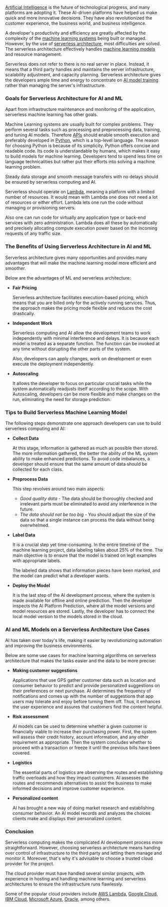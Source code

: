 [Artificial Intelligence](https://builtin.com/artificial-intelligence) is the future of technological progress, and many platforms are adopting it. These AI-driven platforms have helped us make quick and more innovative decisions. They have also revolutionized the customer experience, the business world, and business intelligence.

A developer's productivity and efficiency are greatly affected by the complexity of the [machine learning systems](https://www.sciencedirect.com/topics/computer-science/machine-learning-system) being built or managed. However, by the use of [serverless architecture](https://martinfowler.com/articles/serverless.html), most difficulties are solved. The serverless architecture effectively handles [machine learning models](https://developer.ibm.com/technologies/artificial-intelligence/articles/cc-models-machine-learning/) and resource management.

Serverless does not refer to there is no real server in place. Instead, it means that a third party handles and maintains the server infrastructure, scalability adjustment, and capacity planning. Serverless architecture gives the developers ample time and energy to concentrate on [AI model training](https://insidebigdata.com/2018/10/08/ai-training-work/) rather than managing the server's infrastructure.

### Goals for Serverless Architecture for AI and ML
Apart from infrastructure maintenance and monitoring of the application, serverless machine learning has other goals.

Machine Learning systems are usually built for complex problems. They perform several tasks such as processing and preprocessing data, training, and tuning AI models. Therefore [APIs](https://www.mulesoft.com/resources/api/what-is-an-api) should enable smooth execution and preferably developed in [Python](https://realpython.com/tutorials/machine-learning/), which is a top-level language. The reason for choosing Python is because of its simplicity. 
Python offers concise and readable code. Its code is understandable by humans, which makes it easy to build models for machine learning.
Developers tend to spend less time on language technicalities but rather put their efforts into solving a machine learning problem.

Steady data storage and smooth message transfers with no delays should be ensured by serverless computing and AI.

Serverless should operate on [Lambda](https://www.serverless.com/aws-lambda), meaning a platform with a limited number of resources. It would mean with Lambda one does not need a lot of resources or either effort. Lambda lets one run the code without managing or provisioning servers.

Also one can run code for virtually any application type or back-end services with zero administration. Lambda does all these by automatically and precisely allocating compute execution power based on the incoming requests of any traffic size.

### The Benefits of Using Serverless Architecture in AI and ML
Serverless architecture gives many opportunities and provides many advantages that will make the machine learning model more efficient and smoother.

Below are the advantages of ML and serverless architecture:

- **Fair Pricing**

  Serverless architecture facilitates execution-based pricing, which means that you are billed only for the actively running services. Thus, the approach makes the pricing mode flexible and reduces the cost drastically.

- **Independent Work**

  Serverless computing and AI allow the development teams to work independently with minimal interference and delays. It is because each model is treated as a separate function. The function can be invoked at any time without disrupting the other parts of the system.

  Also, developers can apply changes, work on development or even execute the deployment independently.

- **Autoscaling**

  It allows the developer to focus on particular crucial tasks while the system automatically readjusts itself according to the scope. With Autoscaling, developers can be more flexible and make changes on the run, eliminating the need for storage prediction.

### Tips to Build Serverless Machine Learning Model

The following steps demonstrate one approach developers can use to build serverless computing and AI:

- **Collect Data**

  At this stage, information is gathered as much as possible then stored. The more information gathered, the better the ability of the ML system ability to make enhanced predictions. To avoid code imbalances, a developer should ensure that the same amount of data should be collected for each class.

- **Preprocess Data**

  This step revolves around two main aspects:

  -  *Good quality data* - The data should be thoroughly checked and irrelevant parts must be eliminated to avoid any interference in the future.
  -  *The data should not be too big* - You should adjust the size of the data so that a single instance can process the data without being overwhelmed.

- **Label Data**

  It is a crucial step yet time-consuming. In the entire timeline of the machine learning project, data labeling takes about 25% of the time. The main objective is to ensure that the model is trained on legit examples with appropriate labels.

  The labeled data shows that information pieces have been marked, and the model can predict what a developer wants.

- **Deploy the Model**

  It is the last step of the AI development process, where the system is made available for offline and online prediction. Then the developer inspects the AI Platform Prediction, where all the model versions and model resources are stored. Lastly, the developer has to connect the local model version to the models stored in the cloud.

### AI and ML Models on a Serverless Architecture Use Cases
AI has taken over today's life, making it easier by revolutionizing automation and improving the business environments.

Below are some use cases for machine learning algorithms on serverless architecture that makes the tasks easier and the data to be more precise:

- **Making customer suggestions**

  Applications that use GPS gather customer data such as location and consumer behavior to predict and provide personalized suggestions on their preferences or next purchase. AI determines the frequency of notifications and comes up with the number of suggestions that app users may tolerate and enjoy before turning them off. Thus, it enhances the user experience and assures that customers find the content helpful.

- **Risk assessment**

  AI models can be used to determine whether a given customer is financially viable to increase their purchasing power. First, the system will assess their credit history, account information, and any other requirement as appropriate. Then the system concludes whether to proceed with a transaction or freeze it until the previous bills have been covered.

- **Logistics**

  The essential parts of logistics are observing the routes and establishing traffic overloads and how they impact customers. AI assesses the routes and recommends alternatives to assist the business to make informed decisions and improve customer experience.

- **Personalized content**

  AI has brought a new way of doing market research and establishing consumer behavior. An AI model records and analyzes the choices clients make and displays their personalized content.

### Conclusion
Serverless computing makes the complicated AI development process more straightforward. However, choosing serverless architecture means handing over control of infrastructure to the third party and letting them manage and monitor it. Moreover, that's why it's advisable to choose a trusted cloud provider for the project.

The cloud provider must have handled several similar projects, with experience in hosting and handling machine learning and serverless architectures to ensure the infrastructure runs flawlessly.

Some of the popular cloud providers include [AWS Lambda](https://aws.amazon.com/lambda/), [Google Cloud](https://cloud.google.com/functions/), [IBM Cloud](https://www.ibm.com/cloud), [Microsoft Azure](https://azure.microsoft.com/en-us/), [Oracle](https://www.oracle.com/cloud/), among others.
